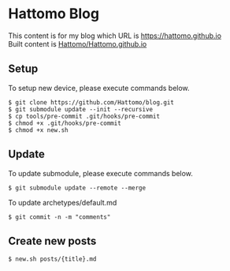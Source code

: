 # Hattomo Blog
This content is for my blog which URL is https://hattomo.github.io  
Built content is [Hattomo/Hattomo.github.io](https://github.com/Hattomo/Hattomo.github.io)

## Setup
To setup new device, please execute commands below.
```
$ git clone https://github.com/Hattomo/blog.git
$ git submodule update --init --recursive
$ cp tools/pre-commit .git/hooks/pre-commit
$ chmod +x .git/hooks/pre-commit
$ chmod +x new.sh
```

## Update
To update submodule, please execute commands below.
```
$ git submodule update --remote --merge
```

To update archetypes/default.md
```
$ git commit -n -m "comments"
```

## Create new posts
```
$ new.sh posts/{title}.md
```
